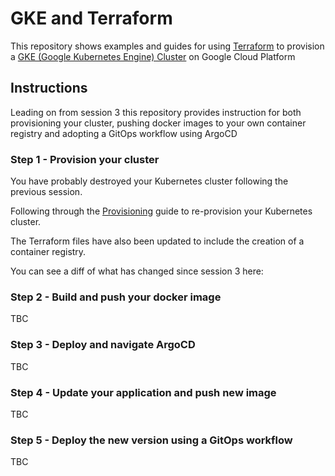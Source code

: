 # GKE and Terraform

This repository shows examples and guides for using [Terraform](https://terraform.io) to provision a [GKE (Google Kubernetes Engine) Cluster](https://cloud.google.com/kubernetes-engine) on Google Cloud Platform

## Instructions

Leading on from session 3 this repository provides instruction for both provisioning your cluster, pushing docker images to your own container registry and adopting a GitOps workflow using ArgoCD

### Step 1 - Provision your cluster

You have probably destroyed your Kubernetes cluster following the previous session. 

Following through the [Provisioning](./docs/PROVISIONING.md) guide to re-provision your Kubernetes cluster.

The Terraform files have also been updated to include the creation of a container registry.

You can see a diff of what has changed since session 3 here:


### Step 2 - Build and push your docker image

TBC

### Step 3 - Deploy and navigate ArgoCD

TBC

### Step 4 - Update your application and push new image

TBC

### Step 5 - Deploy the new version using a GitOps workflow

TBC
